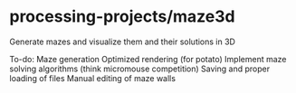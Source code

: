 # processing-projects/maze3d

Generate mazes and visualize them and their solutions in 3D

To-do:
Maze generation
Optimized rendering (for potato)
Implement maze solving algorithms (think micromouse competition)
Saving and proper loading of files
Manual editing of maze walls